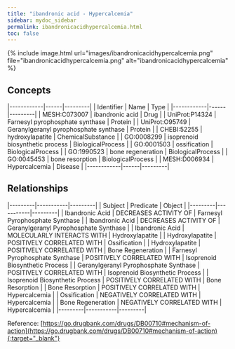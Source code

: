 ```yaml
---
title: "ibandronic acid - Hypercalcemia"
sidebar: mydoc_sidebar
permalink: ibandronicacidhypercalcemia.html
toc: false 
---
```


{% include image.html url="images/ibandronicacidhypercalcemia.png" file="ibandronicacidhypercalcemia.png" alt="ibandronicacidhypercalcemia" %}

## Concepts

|------------|------|---------|
| Identifier | Name | Type    |
|------------|------|---------|
| MESH:C073007 | ibandronic acid | Drug |
| UniProt:P14324 | Farnesyl pyrophosphate synthase | Protein |
| UniProt:O95749 | Geranylgeranyl pyrophosphate synthase | Protein |
| CHEBI:52255 | hydroxylapatite | ChemicalSubstance |
| GO:0008299 | isoprenoid biosynthetic process | BiologicalProcess |
| GO:0001503 | ossification | BiologicalProcess |
| GO:1990523 | bone regeneration | BiologicalProcess |
| GO:0045453 | bone resorption | BiologicalProcess |
| MESH:D006934 | Hypercalcemia | Disease |
|------------|------|---------|

## Relationships

|---------|-----------|---------|
| Subject | Predicate | Object  |
|---------|-----------|---------|
| Ibandronic Acid | DECREASES ACTIVITY OF | Farnesyl Pyrophosphate Synthase |
| Ibandronic Acid | DECREASES ACTIVITY OF | Geranylgeranyl Pyrophosphate Synthase |
| Ibandronic Acid | MOLECULARLY INTERACTS WITH | Hydroxylapatite |
| Hydroxylapatite | POSITIVELY CORRELATED WITH | Ossification |
| Hydroxylapatite | POSITIVELY CORRELATED WITH | Bone Regeneration |
| Farnesyl Pyrophosphate Synthase | POSITIVELY CORRELATED WITH | Isoprenoid Biosynthetic Process |
| Geranylgeranyl Pyrophosphate Synthase | POSITIVELY CORRELATED WITH | Isoprenoid Biosynthetic Process |
| Isoprenoid Biosynthetic Process | POSITIVELY CORRELATED WITH | Bone Resorption |
| Bone Resorption | POSITIVELY CORRELATED WITH | Hypercalcemia |
| Ossification | NEGATIVELY CORRELATED WITH | Hypercalcemia |
| Bone Regeneration | NEGATIVELY CORRELATED WITH | Hypercalcemia |
|---------|-----------|---------|

Reference: [https://go.drugbank.com/drugs/DB00710#mechanism-of-action](https://go.drugbank.com/drugs/DB00710#mechanism-of-action){:target="_blank"}